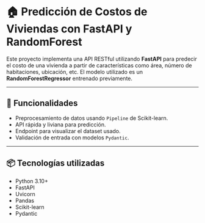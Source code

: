 # 🏠 Predicción de Costos de Viviendas con FastAPI y RandomForest

Este proyecto implementa una API RESTful utilizando **FastAPI** para predecir el costo de una vivienda a partir de características como área, número de habitaciones, ubicación, etc. El modelo utilizado es un **RandomForestRegressor** entrenado previamente.

---

## 🚀 Funcionalidades

- Preprocesamiento de datos usando `Pipeline` de Scikit-learn.
- API rápida y liviana para predicción.
- Endpoint para visualizar el dataset usado.
- Validación de entrada con modelos `Pydantic`.

---

## 📦 Tecnologías utilizadas

- Python 3.10+
- FastAPI
- Uvicorn
- Pandas
- Scikit-learn
- Pydantic
